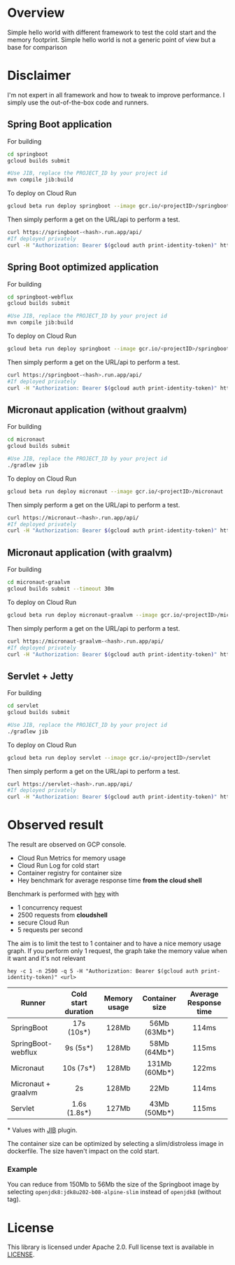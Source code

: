 # Overview

Simple hello world with different framework to test the cold start and the memory footprint.
Simple hello world is not a generic point of view but a base for comparison

# Disclaimer

I'm not expert in all framework and how to tweak to improve performance.
I simply use the out-of-the-box code and runners.

## Spring Boot application

For building
```bash
cd springboot
gcloud builds submit

#Use JIB, replace the PROJECT_ID by your project id
mvn compile jib:build
```

To deploy on Cloud Run
```bash
gcloud beta run deploy springboot --image gcr.io/<projectID>/springboot
```

Then simply perform a get on the URL/api to perform a test.
```bash
curl https://springboot-<hash>.run.app/api/
#If deployed privately
curl -H "Authorization: Bearer $(gcloud auth print-identity-token)" https://springboot-<hash>.run.app/api/
```

## Spring Boot optimized application

For building
```bash
cd springboot-webflux
gcloud builds submit

#Use JIB, replace the PROJECT_ID by your project id
mvn compile jib:build
```

To deploy on Cloud Run
```bash
gcloud beta run deploy springboot --image gcr.io/<projectID>/springboot-webflux
```

Then simply perform a get on the URL/api to perform a test.
```bash
curl https://springboot-<hash>.run.app/api/
#If deployed privately
curl -H "Authorization: Bearer $(gcloud auth print-identity-token)" https://springboot-<hash>.run.app/api/
```

## Micronaut application (without graalvm)

For building
```bash
cd micronaut
gcloud builds submit

#Use JIB, replace the PROJECT_ID by your project id
./gradlew jib
```

To deploy on Cloud Run
```bash
gcloud beta run deploy micronaut --image gcr.io/<projectID>/micronaut
```

Then simply perform a get on the URL/api to perform a test.
```bash
curl https://micronaut-<hash>.run.app/api/
#If deployed privately
curl -H "Authorization: Bearer $(gcloud auth print-identity-token)" https://micronaut-<hash>.run.app/api/
```

## Micronaut application (with graalvm)

For building
```bash
cd micronaut-graalvm
gcloud builds submit --timeout 30m
```

To deploy on Cloud Run
```bash
gcloud beta run deploy micronaut-graalvm --image gcr.io/<projectID>/micronaut-graalvm
```

Then simply perform a get on the URL/api to perform a test.
```bash
curl https://micronaut-graalvm-<hash>.run.app/api/
#If deployed privately
curl -H "Authorization: Bearer $(gcloud auth print-identity-token)" https://micronaut-graalvm-<hash>.run.app/api/
```

## Servlet + Jetty

For building
```bash
cd servlet
gcloud builds submit

#Use JIB, replace the PROJECT_ID by your project id
./gradlew jib
```

To deploy on Cloud Run
```bash
gcloud beta run deploy servlet --image gcr.io/<projectID>/servlet
```

Then simply perform a get on the URL/api to perform a test.
```bash
curl https://servlet-<hash>.run.app/api/
#If deployed privately
curl -H "Authorization: Bearer $(gcloud auth print-identity-token)" https://servlet-<hash>.run.app/api/
```

# Observed result

The result are observed on GCP console. 
- Cloud Run Metrics for memory usage
- Cloud Run Log for cold start
- Container registry for container size
- Hey benchmark for average response time **from the cloud shell**

Benchmark is performed with [hey](https://github.com/rakyll/hey) with 
- 1 concurrency request
- 2500 requests from **cloudshell** 
- secure Cloud Run
- 5 requests per second

The aim is to limit the test to 1 container and to have a nice memory usage graph. 
If you perform only 1 request, the graph take the memory value when it want and it's not relevant

`hey -c 1 -n 2500 -q 5 -H "Authorization: Bearer $(gcloud auth print-identity-token)" <url>`


| Runner        | Cold start duration| Memory usage | Container size | Average Response time |
| ------------- |:-------------:|:-----:|:-----:|:-----:|
| SpringBoot| 17s (10s*) | 128Mb |56Mb (63Mb*)|114ms|
| SpringBoot-webflux| 9s (5s*) | 128Mb |58Mb (64Mb*)|115ms|
| Micronaut| 10s (7s*) | 128Mb |131Mb (60Mb*)|122ms|
| Micronaut + graalvm | 2s |128Mb |22Mb|114ms|
| Servlet | 1.6s (1.8s*) |127Mb |43Mb (50Mb*)|115ms|
\* Values with [JIB](https://github.com/GoogleContainerTools/jib) plugin.

The container size can be optimized by selecting a slim/distroless image in dockerfile. The size haven't impact on the cold start.

### Example 

You can reduce from 150Mb to 56Mb the size of the Springboot image by selecting `openjdk8:jdk8u202-b08-alpine-slim` instead of `openjdk8` (without tag). 

# License

This library is licensed under Apache 2.0. Full license text is available in
[LICENSE](https://github.com/guillaumeblaquiere/cloudrun-java-framework/tree/master/LICENSE).